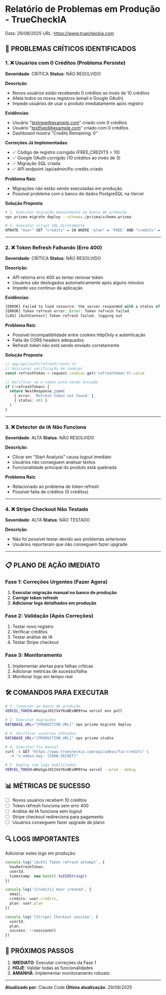 # Relatório de Problemas em Produção - TrueCheckIA

Data: 29/08/2025
URL: https://www.truecheckia.com

## 🚨 PROBLEMAS CRÍTICOS IDENTIFICADOS

### 1. ❌ Usuários com 0 Créditos (Problema Persiste)
**Severidade**: CRÍTICA
**Status**: NÃO RESOLVIDO

**Descrição**: 
- Novos usuários estão recebendo 0 créditos ao invés de 10 créditos
- Afeta todos os novos registros (email e Google OAuth)
- Impede usuários de usar o produto imediatamente após registro

**Evidências**:
- Usuário "testnew@example.com" criado com 0 créditos
- Usuário "testfixed@example.com" criado com 0 créditos
- Dashboard mostra "Credits Remaining: 0"

**Correções Já Implementadas**:
- ✅ Código de registro corrigido (FREE_CREDITS = 10)
- ✅ Google OAuth corrigido (10 créditos ao invés de 3)
- ✅ Migração SQL criada
- ✅ API endpoint /api/admin/fix-credits criado

**Problema Raiz**: 
- Migrações não estão sendo executadas em produção
- Possível problema com o banco de dados PostgreSQL na Vercel

**Solução Proposta**:
```bash
# 1. Executar migração manualmente no banco de produção
npx prisma migrate deploy --schema=./prisma/schema.prisma

# 2. Executar script SQL diretamente
UPDATE "User" SET "credits" = 10 WHERE "plan" = 'FREE' AND "credits" = 0;
```

---

### 2. ❌ Token Refresh Falhando (Erro 400)
**Severidade**: CRÍTICA
**Status**: NÃO RESOLVIDO

**Descrição**:
- API retorna erro 400 ao tentar renovar token
- Usuários são deslogados automaticamente após alguns minutos
- Impede uso contínuo da aplicação

**Evidências**:
```javascript
[ERROR] Failed to load resource: the server responded with a status of 400 ()
[ERROR] Token refresh error: Error: Token refresh failed
[LOG] [AuthContext] Token refresh failed, logging out
```

**Problema Raiz**:
- Possível incompatibilidade entre cookies httpOnly e autenticação
- Falta de CORS headers adequados
- Refresh token não está sendo enviado corretamente

**Solução Proposta**:
```typescript
// app/api/auth/refresh/route.ts
// Adicionar verificação de cookies
const refreshToken = request.cookies.get('refreshToken')?.value

// Verificar se o token está sendo enviado
if (!refreshToken) {
  return NextResponse.json(
    { error: 'Refresh token not found' },
    { status: 401 }
  )
}
```

---

### 3. ❌ Detector de IA Não Funciona
**Severidade**: ALTA
**Status**: NÃO RESOLVIDO

**Descrição**:
- Clicar em "Start Analysis" causa logout imediato
- Usuários não conseguem analisar textos
- Funcionalidade principal do produto está quebrada

**Problema Raiz**:
- Relacionado ao problema de token refresh
- Possível falta de créditos (0 créditos)

---

### 4. ❌ Stripe Checkout Não Testado
**Severidade**: ALTA
**Status**: NÃO TESTADO

**Descrição**:
- Não foi possível testar devido aos problemas anteriores
- Usuários reportaram que não conseguem fazer upgrade

---

## 📋 PLANO DE AÇÃO IMEDIATO

### Fase 1: Correções Urgentes (Fazer Agora)
1. **Executar migração manual no banco de produção**
2. **Corrigir token refresh**
3. **Adicionar logs detalhados em produção**

### Fase 2: Validação (Após Correções)
1. Testar novo registro
2. Verificar créditos
3. Testar análise de IA
4. Testar Stripe checkout

### Fase 3: Monitoramento
1. Implementar alertas para falhas críticas
2. Adicionar métricas de sucesso/falha
3. Monitorar logs em tempo real

## 🛠️ COMANDOS PARA EXECUTAR

```bash
# 1. Conectar ao banco de produção
VERCEL_TOKEN=WHaSgeJH1IVeY6vWEsNM9tnw vercel env pull

# 2. Executar migrações
DATABASE_URL="[PRODUCTION_URL]" npx prisma migrate deploy

# 3. Verificar usuários afetados
DATABASE_URL="[PRODUCTION_URL]" npx prisma studio

# 4. Executar fix manual
curl -X GET "https://www.truecheckia.com/api/admin/fix-credits" \
  -H "x-admin-key: [CRON_SECRET]"

# 5. Deploy com logs habilitados
VERCEL_TOKEN=WHaSgeJH1IVeY6vWEsNM9tnw vercel --prod --debug
```

## 📊 MÉTRICAS DE SUCESSO

- [ ] Novos usuários recebem 10 créditos
- [ ] Token refresh funciona sem erro 400
- [ ] Análise de IA funciona sem logout
- [ ] Stripe checkout redireciona para pagamento
- [ ] Usuários conseguem fazer upgrade de plano

## 🔍 LOGS IMPORTANTES

Adicionar estes logs em produção:
```typescript
console.log('[Auth] Token refresh attempt', { 
  hasRefreshToken, 
  userId,
  timestamp: new Date().toISOString() 
})

console.log('[Credits] User created', {
  email,
  credits: user.credits,
  plan: user.plan
})

console.log('[Stripe] Checkout session', {
  userId,
  plan,
  success: !!sessionUrl
})
```

## 🚀 PRÓXIMOS PASSOS

1. **IMEDIATO**: Executar correções da Fase 1
2. **HOJE**: Validar todas as funcionalidades
3. **AMANHÃ**: Implementar monitoramento robusto

---

**Atualizado por**: Claude Code
**Última atualização**: 29/08/2025